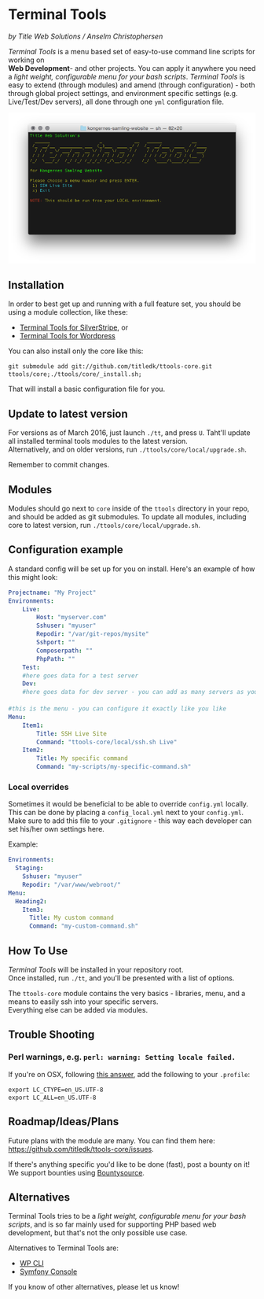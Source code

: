 # Terminal Tools

_by Title Web Solutions / Anselm Christophersen_


_Terminal Tools_ is a menu based set of easy-to-use command line scripts for working on    
**Web Development**- and other projects. You can apply it anywhere you need a _light weight,
configurable menu for your bash scripts_.
_Terminal Tools_ is easy to extend (through modules) and 
amend (through configuration) - both through global project settings, and environment specific settings 
(e.g. Live/Test/Dev servers), all done through one `yml` configuration file.


![Main menu](docs/img/ttools.png)


## Installation

In order to best get up and running with a full feature set, you should be using a module collection,
like these:

* [Terminal Tools for SilverStripe](https://github.com/titledk/ttools-silverstripe), or
* [Terminal Tools for Wordpress](https://github.com/CPHCloud/ttools-wordpress)

You can also install only the core like this:

```shell
git submodule add git://github.com/titledk/ttools-core.git ttools/core;./ttools/core/_install.sh;
```

That will install a basic configuration file for you.

## Update to latest version

For versions as of March 2016, just launch `./tt`, and press `U`. Taht'll update all installed terminal tools modules to the latest version.   
Alternatively, and on older versions, run `./ttools/core/local/upgrade.sh`.

Remember to commit changes.

## Modules

Modules should go next to `core` inside of the `ttools` directory in your repo, and should be
added as git submodules.
To update all modules, including core to latest version, run
`./ttools/core/local/upgrade.sh`.



## Configuration example

A standard config will be set up for you on install. Here's an example of how this might look:

```yml
Projectname: "My Project"
Environments:
	Live:
		Host: "myserver.com"
		Sshuser: "myuser"
		Repodir: "/var/git-repos/mysite"
		Sshport: ""
		Composerpath: ""
		PhpPath: ""
	Test:
	#here goes data for a test server
	Dev:
	#here goes data for dev server - you can add as many servers as you want

#this is the menu - you can configure it exactly like you like
Menu:
	Item1:
		Title: SSH Live Site
		Command: "ttools-core/local/ssh.sh Live"
	Item2:
		Title: My specific command
		Command: "my-scripts/my-specific-command.sh"
```

### Local overrides

Sometimes it would be beneficial to be able to override `config.yml` locally.  
This can be done by placing a `config_local.yml` next to your `config.yml`.  
Make sure to add this file to your `.gitignore` - this way each developer can set his/her
own settings here.

Example:

```yml
Environments:
  Staging:
    Sshuser: "myuser"
    Repodir: "/var/www/webroot/"
Menu:
  Heading2:
    Item3:
      Title: My custom command
      Command: "my-custom-command.sh"
```


## How To Use

_Terminal Tools_ will be installed in your repository root.    
Once installed, run `./tt`, and you'll be presented with a list of options.

The `ttools-core` module contains the very basics - libraries, menu, and a means
to easily ssh into your specific servers.    
Everything else can be added via modules.


## Trouble Shooting

### Perl warnings, e.g. `perl: warning: Setting locale failed.`

If you're on OSX, following [this answer](http://stackoverflow.com/a/7413863), add the following to your `.profile`:

```shell
export LC_CTYPE=en_US.UTF-8
export LC_ALL=en_US.UTF-8
```

## Roadmap/Ideas/Plans

Future plans with the module are many. You can find them here:
<https://github.com/titledk/ttools-core/issues>.

If there's anything specific you'd like to be done (fast), post a bounty on it!
We support bounties using [Bountysource](https://www.bountysource.com).



## Alternatives

Terminal Tools tries to be a _light weight, configurable menu for your bash scripts_,
and is so far mainly used for supporting PHP based web development, but that's not
the only possible use case.

Alternatives to Terminal Tools are:

* [WP CLI](http://wp-cli.org)
* [Symfony Console](http://symfony.com/doc/current/components/console/introduction.html)

If you know of other alternatives, please let us know!



